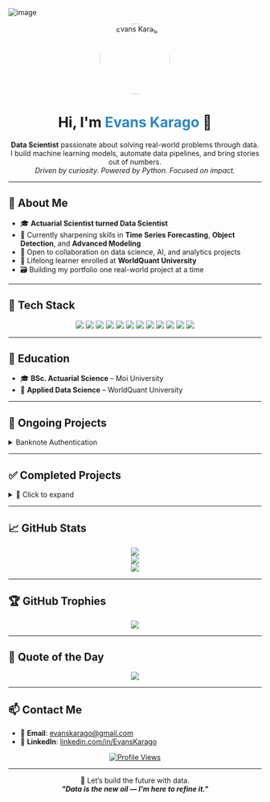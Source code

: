 ![image](https://github.com/user-attachments/assets/4bb2ca49-eac8-450a-8f93-280cdfa893f3)<p align="center">
  <img src="https://community.nasscom.in/sites/default/files/styles/960_x_600/public/media/images/DATA%20SCIENCE%20MODEL.jpg?itok=Uw9IQgUd" 
       alt="Evans Karago" 
       width="140" 
       height="140" 
       style="border-radius: 50%; object-fit: cover;">
</p>

<h1 align="center">Hi, I'm <span style="color:#2E86C1;">Evans Karago</span> 👋</h1>

<p align="center">
  <strong>Data Scientist</strong> passionate about solving real-world problems through data.<br>
  I build machine learning models, automate data pipelines, and bring stories out of numbers.<br>
  <em>Driven by curiosity. Powered by Python. Focused on impact.</em>
</p>

---

## 🚀 About Me

- 🎓 **Actuarial Scientist turned Data Scientist**
- 🧠 Currently sharpening skills in **Time Series Forecasting**, **Object Detection**, and **Advanced Modeling**
- 🤝 Open to collaboration on data science, AI, and analytics projects
- 🌱 Lifelong learner enrolled at **WorldQuant University**
- 🗃️ Building my portfolio one real-world project at a time

---

## 🧠 Tech Stack

<p align="center">
  <img src="https://img.shields.io/badge/python-3670A0?style=for-the-badge&logo=python&logoColor=ffdd54" />
  <img src="https://img.shields.io/badge/SQL-%2300f.svg?style=for-the-badge&logo=sql&logoColor=white" />
  <img src="https://img.shields.io/badge/MongoDB-%234ea94b.svg?style=for-the-badge&logo=mongodb&logoColor=white" />
  <img src="https://img.shields.io/badge/scikit--learn-%23F7931E.svg?style=for-the-badge&logo=scikit-learn&logoColor=white" />
  <img src="https://img.shields.io/badge/PyTorch-%23EE4C2C.svg?style=for-the-badge&logo=PyTorch&logoColor=white" />
  <img src="https://img.shields.io/badge/Pandas-%23150458.svg?style=for-the-badge&logo=pandas&logoColor=white" />
  <img src="https://img.shields.io/badge/NumPy-%23013243.svg?style=for-the-badge&logo=numpy&logoColor=white" />
  <img src="https://img.shields.io/badge/Matplotlib-%23ffffff.svg?style=for-the-badge&logo=Matplotlib&logoColor=black" />
  <img src="https://img.shields.io/badge/Plotly-%233F4F75.svg?style=for-the-badge&logo=plotly&logoColor=white" />
  <img src="https://img.shields.io/badge/LaTeX-%23008080.svg?style=for-the-badge&logo=latex&logoColor=white" />
  <img src="https://img.shields.io/badge/mlflow-%23d9ead3.svg?style=for-the-badge&logo=numpy&logoColor=blue" />
  <img src="https://img.shields.io/badge/Canva-%2300C4CC.svg?style=for-the-badge&logo=Canva&logoColor=white" />
</p>

---

## 🏫 Education

- 🎓 **BSc. Actuarial Science** – Moi University  
- 📘 **Applied Data Science** – WorldQuant University  

---

## 📂 Ongoing Projects

<details>
<summary>Banknote Authentication</summary>

| Project | Description | Tools |
|--------|-------------|-------|

</details>

---

## ✅ Completed Projects

<details>
<summary>🧪 Click to expand</summary>

| Project | Description | Tools/Models |
|--------|-------------|--------------|
| [💵 Banknote Authentication](https://github.com/evansnjagi/banknote-authentication) | Predicting if a banknote is real or fake | `pytorch`, `pandas`, `pymongo` |
| [📊 Air Quality Forecasting](https://github.com/evansnjagi/Time-Series) | Forecasting air pollution in Nairobi using time series models. | `Prophet`, `statsmodels`, `pandas` |
| [🚗 Car Price Prediction](https://github.com/evansnjagi/Car-Price-Prediction) | Regression pipeline for car pricing | `Ridge`, `OHE`, `SimpleImputer` |
| [🏥 Health Insurance Costs](https://github.com/evansnjagi/Health-Insurance) | Predicting insurance charges from health data | `Linear Regression`, `EDA`, `Seaborn` |

</details>

---

## 📈 GitHub Stats

<p align="center">
  <img src="https://github-readme-stats.vercel.app/api?username=evanskarago&theme=dark&hide_border=true&include_all_commits=true&count_private=true" />
  <br/>
  <img src="https://nirzak-streak-stats.vercel.app/?user=evanskarago&theme=dark&hide_border=true" />
  <br/>
  <img src="https://github-readme-stats.vercel.app/api/top-langs/?username=evanskarago&theme=dark&hide_border=true&layout=compact" />
</p>

---

## 🏆 GitHub Trophies

<p align="center">
  <img src="https://github-profile-trophy.vercel.app/?username=evanskarago&theme=radical&no-frame=false&no-bg=true&margin-w=4" />
</p>

---

## 💬 Quote of the Day

<p align="center">
  <img src="https://quotes-github-readme.vercel.app/api?type=horizontal&theme=radical" />
</p>

---

## 📫 Contact Me

- 📧 **Email**: [evanskarago@gmail.com](mailto:evanskarago@gmail.com)  
- 💼 **LinkedIn**: [linkedin.com/in/EvansKarago](https://www.linkedin.com/in/evans-karago-58b032278/)  

<p align="center">
  <a href="https://visitcount.itsvg.in">
    <img src="https://visitcount.itsvg.in/api?id=evanskarago&icon=0&color=0" alt="Profile Views" />
  </a>
</p>

---

<p align="center">
  🚀 Let’s build the future with data.<br>
  <strong><em>"Data is the new oil — I'm here to refine it."</em></strong>
</p>
